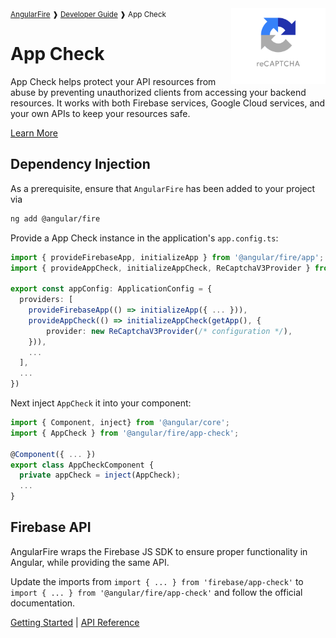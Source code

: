 <small>
<a href="https://github.com/angular/angularfire">AngularFire</a> &#10097; <a href="../README.md#developer-guide">Developer Guide</a> &#10097; App Check
</small>

<img align="right" width="30%" src="images/reCAPTCHA-logo@1x.png">

# App Check

App Check helps protect your API resources from abuse by preventing unauthorized clients from accessing your backend resources. It works with both Firebase services, Google Cloud services, and your own APIs to keep your resources safe.

[Learn More](https://firebase.google.com/docs/app-check)

## Dependency Injection

As a prerequisite, ensure that `AngularFire` has been added to your project via
```bash
ng add @angular/fire
```

Provide a App Check instance in the application's `app.config.ts`:

```ts
import { provideFirebaseApp, initializeApp } from '@angular/fire/app';
import { provideAppCheck, initializeAppCheck, ReCaptchaV3Provider } from '@angular/fire/app-check';

export const appConfig: ApplicationConfig = {
  providers: [
    provideFirebaseApp(() => initializeApp({ ... })),
    provideAppCheck(() => initializeAppCheck(getApp(), {
        provider: new ReCaptchaV3Provider(/* configuration */),
    })),
    ...
  ],
  ...
})
```

Next inject `AppCheck` it into your component:

```ts
import { Component, inject} from '@angular/core';
import { AppCheck } from '@angular/fire/app-check';

@Component({ ... })
export class AppCheckComponent {
  private appCheck = inject(AppCheck);
  ...
}
```

## Firebase API

AngularFire wraps the Firebase JS SDK to ensure proper functionality in Angular, while providing the same API.

Update the imports from `import { ... } from 'firebase/app-check'` to `import { ... } from '@angular/fire/app-check'` and follow the official documentation.

[Getting Started](https://firebase.google.com/docs/app-check/web/recaptcha-enterprise-provider) | [API Reference](https://firebase.google.com/docs/reference/js/app-check)
